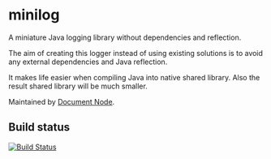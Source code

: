 # minilog

A miniature Java logging library without dependencies and reflection.

The aim of creating this logger instead of using existing solutions is to avoid any external dependencies and Java reflection.

It makes life easier when compiling Java into native shared library. Also the result shared library will be much smaller.

Maintained by [Document Node](https://documentnode.io).

## Build status

[![Build Status](https://travis-ci.org/documentnode/minilog.svg?branch=main)](https://travis-ci.org/documentnode/minilog)

